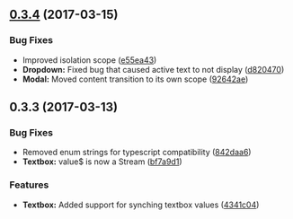 <a name="0.3.4"></a>
## [0.3.4](https://www.github.com/Steelfish/cycle-semantic-ui/compare/v0.3.3...v0.3.4) (2017-03-15)


### Bug Fixes

* Improved isolation scope ([e55ea43](https://www.github.com/Steelfish/cycle-semantic-ui/commit/e55ea43))
* **Dropdown:** Fixed bug that caused active text to not display ([d820470](https://www.github.com/Steelfish/cycle-semantic-ui/commit/d820470))
* **Modal:** Moved content transition to its own scope ([92642ae](https://www.github.com/Steelfish/cycle-semantic-ui/commit/92642ae))



<a name="0.3.3"></a>
## 0.3.3 (2017-03-13)


### Bug Fixes

* Removed enum strings for typescript compatibility ([842daa6](https://www.github.com/Steelfish/cycle-semantic-ui/commit/842daa6))
* **Textbox:** value$ is now a Stream ([bf7a9d1](https://www.github.com/Steelfish/cycle-semantic-ui/commit/bf7a9d1))


### Features

* **Textbox:** Added support for synching textbox values ([4341c04](https://www.github.com/Steelfish/cycle-semantic-ui/commit/4341c04))
